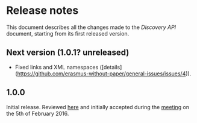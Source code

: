 Release notes
=============

This document describes all the changes made to the *Discovery API* document,
starting from its first released version.


Next version (1.0.1? unreleased)
--------------------------------

* Fixed links and XML namespaces
  ([details] (https://github.com/erasmus-without-paper/general-issues/issues/4)).


1.0.0
-----

Initial release. Reviewed
[here](https://github.com/erasmus-without-paper/ewp-specs-api-discovery/pull/1/files)
and initially accepted during the
[meeting](https://github.com/erasmus-without-paper/general-issues/issues/3)
on the 5th of February 2016.
